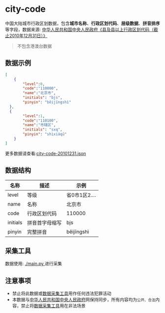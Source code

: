 # city-code

中国大陆城市行政区划数据，包含**城市名称**、**行政区划代码**、**层级数据**、**拼音排序**等字段，数据来源: [中华人民共和国中央人民政府《县及县以上行政区划代码（截止2010年12月31日）》](http://www.gov.cn/test/2011-08/22/content_1930111.htm)

> 不包含港澳台数据

## 数据示例

````json
[
	{
        "level":0,
        "code":"110000",
        "name":"北京市",
        "initials": "bjs",
        "pinyin": "běijīngshì"
  },
  {
        "level":1,
        "code":"110100",
        "name":"市辖区",
        "initials": "sxq",
        "pinyin": "shìxiáqū"
    }
]
````

更多数据请查看:[city-code-20101231.json](./city-code-20101231.json)



## 数据结构

| 名称  | 描述         | 示例          |
| ----- | ------------ | ------------- |
| level | 等级         | 省0市1区2.... |
| name  | 名称         | 北京市        |
| code  | 行政区划代码 | 110000        |
| initials  | 拼音首字母缩写 | bjs       |
| pinyin  | 完整拼音 | běijīngshì       |



## 采集工具

数据使用: [./main.py ](./main.py)进行采集



## 注意事项

* 禁止将此数据或[数据采集工具](#采集工具)用作任何违法犯罪活动
* 本数据与[中华人民共和国中央人民政府](http://www.gov.cn/)网保持同步，所有内容均为``公开、合法``内容，禁止将[数据采集工具](#采集工具)用在非法场景
